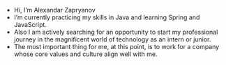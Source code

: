 - Hi, I’m Alexandar Zapryanov
- I’m currently practicing my skills in Java and learning Spring and JavaScript.
- Also I am actively searching for an opportunity to start my professional journey in the magnificent world of technology as an intern or junior.
- The most important thing for me, at this point, is to work for a company whose core values and culture align well with me.
